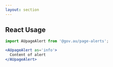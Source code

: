 ```yaml
---
layout: section
---
```


## React Usage

```jsx
import AUpageAlert from '@gov.au/page-alerts';

<AUpageAlert as='info'>
  Content of alert
</AUpageAlert>
```
